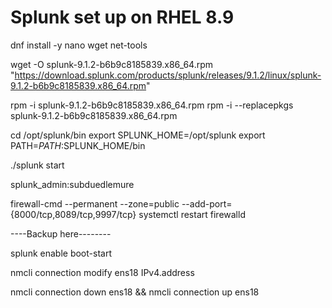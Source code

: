 # Splunk set up on RHEL 8.9

dnf install -y nano wget net-tools

wget -O splunk-9.1.2-b6b9c8185839.x86_64.rpm "https://download.splunk.com/products/splunk/releases/9.1.2/linux/splunk-9.1.2-b6b9c8185839.x86_64.rpm"

rpm -i splunk-9.1.2-b6b9c8185839.x86_64.rpm
rpm -i --replacepkgs splunk-9.1.2-b6b9c8185839.x86_64.rpm

cd /opt/splunk/bin
export SPLUNK_HOME=/opt/splunk
export PATH=$PATH:$SPLUNK_HOME/bin

./splunk start

splunk_admin:subduedlemure

firewall-cmd --permanent --zone=public --add-port={8000/tcp,8089/tcp,9997/tcp}
systemctl restart firewalld


----Backup here--------

splunk enable boot-start 

nmcli connection modify ens18 IPv4.address <internal IP address>

nmcli connection down ens18 && nmcli connection up ens18